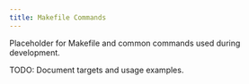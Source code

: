 ```yaml
---
title: Makefile Commands
---
```


Placeholder for Makefile and common commands used during development.

TODO: Document targets and usage examples.
